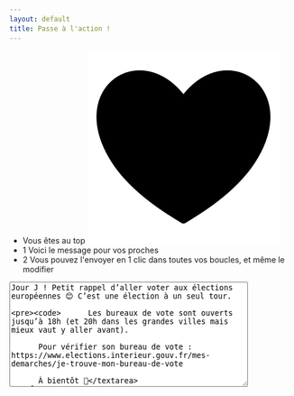 ```yaml
---
layout: default
title: Passe à l'action !
---
```

<div class="flex h-full items-center justify-center">
  <div class="flex flex-col md:flex-row">
    <div class="flex flex-1 items-center justify-center p-5 font-semibold">
      <div class="p-5 m-2 font-semibold">
        <ul class="space-y-4">
          <li class="flex items-center">
            <span>Vous êtes au top</span>
            <img class="h-4 ml-2" src="assets/img/noun-heart-6961246.svg" alt="<3">
          </li>
          <li class="flex items-center">
            <span class="flex items-center justify-center w-8 h-8 mr-3 bg-gray-800 text-white rounded-full flex-shrink-0">1</span>
            <span>Voici le message pour vos proches</span>
          </li>
          <li class="flex items-center">
            <span class="flex items-center justify-center w-8 h-8 mr-3 bg-gray-800 text-white rounded-full flex-shrink-0">2</span>
            <span>Vous pouvez l'envoyer en 1 clic dans toutes vos boucles, et même le modifier</span>
          </li>
        </ul>
      </div>
    </div>
    <div class="flex-1">
      <form>
        <textarea id="message-text" rows="12" cols="50" class="shadow-lg rounded-lg m-2 p-5 bg-green-100 focus:ring-2">Jour J ! Petit rappel d’aller voter aux élections européennes 😊 C’est une élection à un seul tour.

          Les bureaux de vote sont ouverts jusqu’à 18h (et 20h dans les grandes villes mais mieux vaut y aller avant).

          Pour vérifier son bureau de vote : https://www.elections.interieur.gouv.fr/mes-demarches/je-trouve-mon-bureau-de-vote

          À bientôt 💌</textarea>
      </form>
      <div class="flex justify-around mt-4">
        <button onclick="copyText()" class="bg-blue-500 text-white px-4 py-2 rounded-lg hover:bg-blue-700 transition duration-300">Copier</button>
        <button onclick="sendWhatsApp()" class="bg-green-500 text-white px-4 py-2 rounded-lg hover:bg-green-700 transition duration-300">WhatsApp</button>
        <button onclick="sendEmail()" class="bg-red-500 text-white px-4 py-2 rounded-lg hover:bg-red-700 transition duration-300">Email</button>
      </div>
      <div class="absolute top-0 right-[-10px] w-0 h-0 border-t-10 border-t-transparent border-b-10 border-b-transparent border-l-10 border-l-green-100"></div>
    </div>
  </div>
</div>

<script>
  function copyText() {
  const messageText = document.getElementById('message-text').value;
  navigator.clipboard.writeText(messageText);
  }

  function sendWhatsApp() {
  const messageText = document.getElementById('message-text').value;
  window.open(`https://wa.me/?text=${encodeURIComponent(messageText)}`, '_blank');
  }

  function sendEmail() {
  const messageText = document.getElementById('message-text').value;
  const subject = "Petit rappel d’aller voter";
  window.open(`mailto:?subject=${encodeURIComponent(subject)}&body=${encodeURIComponent(messageText)}`, '_blank');
  }
</script>
